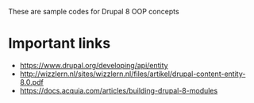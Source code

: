 These are sample codes for Drupal 8 OOP concepts
# Important links
- https://www.drupal.org/developing/api/entity
- http://wizzlern.nl/sites/wizzlern.nl/files/artikel/drupal-content-entity-8.0.pdf
- https://docs.acquia.com/articles/building-drupal-8-modules
